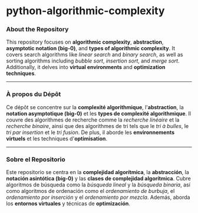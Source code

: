 # python-algorithmic-complexity

### About the Repository

This repository focuses on **algorithmic complexity**, **abstraction**, **asymptotic notation (big-0)**, and **types of algorithmic complexity**. It covers search algorithms like *linear search* and *binary search*, as well as sorting algorithms including *bubble sort*, *insertion sort*, and *merge sort*. Additionally, it delves into **virtual environments** and **optimization techniques**.

---

### À propos du Dépôt

Ce dépôt se concentre sur la **complexité algorithmique**, l'**abstraction**, la **notation asymptotique (big-0)** et les **types de complexité algorithmique**. Il couvre des algorithmes de recherche comme la *recherche linéaire* et la *recherche binaire*, ainsi que des algorithmes de tri tels que le *tri à bulles*, le *tri par insertion* et le *tri fusion*. De plus, il aborde les **environnements virtuels** et les techniques d'**optimisation**.

---

### Sobre el Repositorio

Este repositorio se centra en la **complejidad algorítmica**, la **abstracción**, la **notación asintótica (big-0)** y las **clases de complejidad algorítmica**. Cubre algoritmos de búsqueda como la *búsqueda lineal* y la *búsqueda binaria*, así como algoritmos de ordenación como el *ordenamiento de burbuja*, el *ordenamiento por inserción* y el *ordenamiento por mezcla*. Además, aborda los **entornos virtuales** y técnicas de **optimización**.
